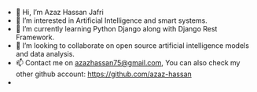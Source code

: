 - 👋 Hi, I’m Azaz Hassan Jafri
- 👀 I’m interested in Artificial Intelligence and smart systems.
- 🌱 I’m currently learning Python Django along with Django Rest Framework.
- 💞️ I’m looking to collaborate on open source artificial intelligence models and data analysis.
- 📫 Contact me on azazhassan75@gmail.com, You can also check my other github account: https://github.com/azaz-hassan
- 

<!---
azaz-hassan-ts/azaz-hassan-ts is a ✨ special ✨ repository because its `README.md` (this file) appears on your GitHub profile.
You can click the Preview link to take a look at your changes.
--->

